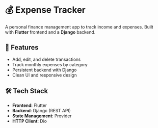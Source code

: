 # 💰 Expense Tracker

A personal finance management app to track income and expenses. Built with **Flutter** frontend and a **Django** backend.

## 📱 Features
- Add, edit, and delete transactions
- Track monthly expenses by category
- Persistent backend with Django
- Clean UI and responsive design

## 🛠 Tech Stack
- **Frontend**: Flutter
- **Backend**: Django (REST API)
- **State Management**: Provider
- **HTTP Client**: Dio
